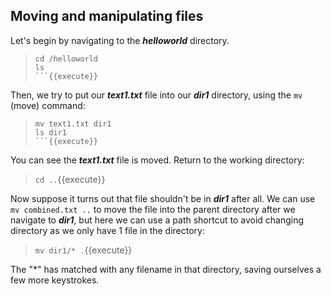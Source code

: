 ## Moving and manipulating files

Let's begin by navigating to the **_helloworld_** directory.
> ```
> cd /helloworld
> ls
> ```{{execute}}

Then, we try to put our **_text1.txt_** file into our **_dir1_** directory, using the `mv` (move) command:
> ```
> mv text1.txt dir1
> ls dir1
> ```{{execute}}

You can see the **_text1.txt_** file is moved. Return to the working directory:
> `cd ..`{{execute}}

Now suppose it turns out that file shouldn't be in **_dir1_** after all. We can use `mv combined.txt ..` to move the file into the parent directory after we navigate to **_dir1_**, but here we can use a path shortcut to avoid changing directory as we only have 1 file in the directory:
> `mv dir1/* .`{{execute}}

The "*" has matched with any filename in that directory, saving ourselves a few more keystrokes.
